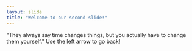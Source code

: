 ```yaml
---
layout: slide
title: "Welcome to our second slide!"
---
```

"They always say time changes things, but you actually have to change them yourself."
Use the left arrow to go back!
